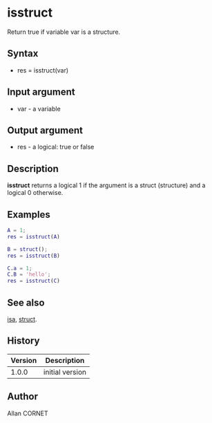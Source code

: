 # isstruct

Return true if variable var is a structure.

## Syntax

- res = isstruct(var)

## Input argument

- var - a variable

## Output argument

- res - a logical: true or false

## Description

<b>isstruct</b> returns a logical 1 if the argument is a struct (structure) and a logical 0 otherwise.

## Examples

```matlab
A = 1;
res = isstruct(A)
```

```matlab
B = struct();
res = isstruct(B)
```

```matlab
C.a = 1;
C.B = 'hello';
res = isstruct(C)
```

## See also

[isa](isa.md), [struct](struct.html).

## History

| Version | Description     |
| ------- | --------------- |
| 1.0.0   | initial version |

## Author

Allan CORNET
